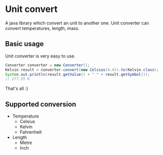 # Unit convert

A java library which convert an unit to another one. Unit converter can convert temperatures, length, mass.

## Basic usage

Unit converter is very easy to use.
```java
Converter converter = new Converter();
Kelvin result = converter.convert(new Celsius(4.4)).to(Kelvin.class);
System.out.println(result.getValue() + " " + result.getSymbol());
// 277.55 K
```

That's all :)

## Supported conversion

* Temperature
  * Celsius
  * Kelvin
  * Fahrenheit
* Length
  * Metre
  * Inch